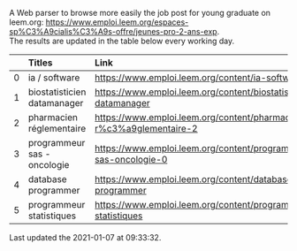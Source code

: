 A Web parser to browse more easily the job post for young graduate on leem.org: https://www.emploi.leem.org/espaces-sp%C3%A9cialis%C3%A9s-offre/jeunes-pro-2-ans-exp.  
The results are updated in the table below every working day.  


|    | Titles                      | Link                                                                |   Department |   Consulted |
|---:|:----------------------------|:--------------------------------------------------------------------|-------------:|------------:|
|  0 | ia / software               | https://www.emploi.leem.org/content/ia-software                     |           75 |         916 |
|  1 | biostatisticien datamanager | https://www.emploi.leem.org/content/biostatisticien-datamanager     |           75 |         830 |
|  2 | pharmacien réglementaire    | https://www.emploi.leem.org/content/pharmacien-r%c3%a9glementaire-2 |           75 |         810 |
|  3 | programmeur sas - oncologie | https://www.emploi.leem.org/content/programmeur-sas-oncologie-0     |           75 |         717 |
|  4 | database programmer         | https://www.emploi.leem.org/content/database-programmer             |           92 |        2341 |
|  5 | programmeur statistiques    | https://www.emploi.leem.org/content/programmeur-statistiques        |           92 |        2664 |
  
Last updated the 2021-01-07 at 09:33:32.
